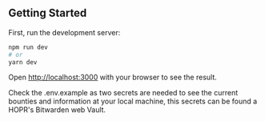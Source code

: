 ## Getting Started

First, run the development server:

```bash
npm run dev
# or
yarn dev
```

Open [http://localhost:3000](http://localhost:3000) with your browser to see the result.

Check the .env.example as two secrets are needed to see the current bounties and information at your local machine, this secrets can be found a HOPR's Bitwarden web Vault.
